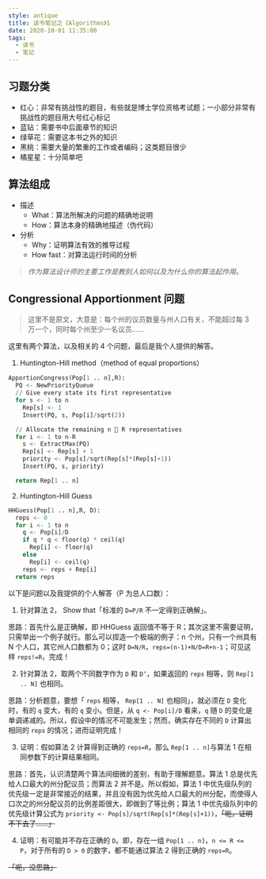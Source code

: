 ```yaml
---
style: antique
title: 读书笔记之《Algorithms》1
date: 2020-10-01 11:35:00
tags:
  - 读书
  - 笔记
---
```


## 习题分类

- 红心：非常有挑战性的题目，有些就是博士学位资格考试题；一小部分非常有挑战性的题目用大号红心标记
- 蓝钻：需要书中后面章节的知识
- 绿草花：需要这本书之外的知识
- 黑桃：需要大量的繁重的工作或者编码；这类题目很少
- 橘星星：十分简单吧

## 算法组成

- 描述
  - What：算法所解决的问题的精确地说明
  - How：算法本身的精确地描述（伪代码）
- 分析
  - Why：证明算法有效的推导过程
  - How fast：对算法运行时间的分析

> _作为算法设计师的主要工作是教别人如何以及为什么你的算法起作用。_

## Congressional Apportionment 问题

> 这里不是原文，大意是：每个州的议员数量与州人口有关，不能超过每 3 万一个，同时每个州至少一名议员……

这里有两个算法，以及相关的 4 个问题，最后是我个人提供的解答。

1. Huntington-Hill method（method of equal proportions）

```python
ApportionCongress(Pop[1 .. n],R):
  PQ <- NewPriorityQueue
  // Give every state its first representative
  for s <- 1 to n
    Rep[s] <- 1
    Insert(PQ, s, Pop[i]/sqrt(2))

  // Allocate the remaining n 􀀀 R representatives
  for i <- 1 to n-R
    s <- ExtractMax(PQ)
    Rep[s] <- Rep[s] + 1
    priority <- Pop[s]/sqrt(Rep[s]*(Rep[s]+1))
    Insert(PQ, s, priority)

  return Rep[1 .. n]
```

2. Huntington-Hill Guess

```python
HHGuess(Pop[1 .. n],R, D):
  reps <- 0
  for i <- 1 to n
    q <- Pop[i]/D
    if q * q < floor(q) * ceil(q)
      Rep[i] <- floor(q)
    else
      Rep[i] <- ceil(q)
    reps <- reps + Rep[i]
  return reps
```

以下是问题以及我提供的个人解答（P 为总人口数）：

1. 针对算法 2， Show that「标准的 `D=P/R` 不一定得到正确解」。

思路：首先什么是正确解，即 HHGuess 返回值不等于 R；其次这里不需要证明，只需举出一个例子就行。那么可以捏造一个极端的例子：n 个州，只有一个州具有 N 个人口，其它州人口数都为 0；这时 `D=N/R`，`reps=(n-1)+N/D=R+n-1`；可见这样 `reps!=R`，完成！

2. 针对算法 2，取两个不同数字作为 `D` 和 `D‘`，如果返回的 `reps` 相等，则 `Rep[1 .. N]` 也相同。

思路：分析题意，要想「 `reps` 相等， `Rep[1 .. N]` 也相同」，就必须在 `D` 变化时，有的 `q` 变大，有的 `q` 变小。但是，从 `q <- Pop[i]/D` 看来，`q` 随 `D` 的变化是单调递减的。所以，假设中的情况不可能发生；然而，确实存在不同的 `D` 计算出相同的 `reps` 的情况；进而证明完成！

3. 证明：假如算法 2 计算得到正确的 `reps=R`，那么 `Rep[1 .. n]`与算法 1 在相同参数下的计算结果相同。

思路：首先，认识清楚两个算法间细微的差别，有助于理解题意。算法 1 总是优先给人口最大的州分配议员；而算法 2 并不是。所以假如，算法 1 中优先级队列的优先级一定是非常接近的结果，并且没有因为优先给人口最大的州分配，而使得人口次之的州分配议员的比例差距很大，即做到了等比例；算法 1 中优先级队列中的优先级计算公式为 `priority <- Pop[s]/sqrt(Rep[s]*(Rep[s]+1))`，~~「呃，证明不下去了……」~~

4. 证明：有可能并不存在正确的 `D`。即，存在一组 `Pop[1 .. n]`，`n <= R <= P`，对于所有的 `D > 0` 的数字，都不能通过算法 2 得到正确的 `reps=R`。

~~「呃，没思路」~~
